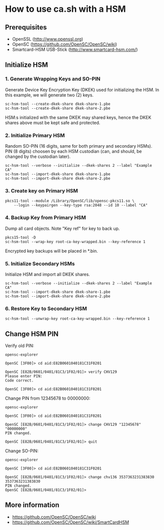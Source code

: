 # How to use ca.sh with a HSM

## Prerequisites

- OpenSSL (http://www.openssl.org)
- OpenSC (https://github.com/OpenSC/OpenSC/wiki)
- Smartcard-HSM USB-Stick (http://www.smartcard-hsm.com/)

## Initialize HSM

### 1. Generate Wrapping Keys and SO-PIN

Generate Device Key Encryption Key (DKEK) used for initializing the HSM. In
this example, we will generate two (2) keys.

    sc-hsm-tool --create-dkek-share dkek-share-1.pbe
    sc-hsm-tool --create-dkek-share dkek-share-2.pbe

HSM:s initialized with the same DKEK may shared keys, hence the DKEK shares
above must be kept safe and protected.

### 2. Initialize Primary HSM

Random SO-PIN (16 digits, same for both primary and secondary HSMs). PIN (8
digits) choosen by each HSM custodian (can, and should, be changed by the
custodian later).

    sc-hsm-tool --verbose --initialize --dkek-shares 2 --label "Example CA"
    sc-hsm-tool --import-dkek-share dkek-share-1.pbe
    sc-hsm-tool --import-dkek-share dkek-share-2.pbe

### 3. Create key on Primary HSM

    pkcs11-tool --module /Library/OpenSC/lib/opensc-pkcs11.so \
        --login --keypairgen --key-type rsa:2048 --id 10 --label "CA"

### 4. Backup Key from Primary HSM

Dump all card objects. Note "Key ref" for key to back up.

    pkcs15-tool -D
    sc-hsm-tool --wrap-key root-ca-key-wrapped.bin --key-reference 1

Encrypted key backups will be placed in \*.bin.

### 5. Initialize Secondary HSMs

Initialize HSM and import all DKEK shares.

    sc-hsm-tool --verbose --initialize --dkek-shares 2 --label "Example CA"
    sc-hsm-tool --import-dkek-share dkek-share-1.pbe
    sc-hsm-tool --import-dkek-share dkek-share-2.pbe

### 6. Restore Key to Secondary HSM

    sc-hsm-tool --unwrap-key root-ca-key-wrapped.bin --key-reference 1

## Change HSM PIN

Verify old PIN:

    opensc-explorer

    OpenSC [3F00]> cd aid:E82B0601040181C31F0201

    OpenSC [E82B/0601/0401/81C3/1F02/01]> verify CHV129
    Please enter PIN:
    Code correct.

    OpenSC [3F00]> cd aid:E82B0601040181C31F0201

Change PIN from 12345678 to 00000000:

    opensc-explorer

    OpenSC [3F00]> cd aid:E82B0601040181C31F0201

    OpenSC [E82B/0601/0401/81C3/1F02/01]> change CHV129 "12345678" "00000000"
    PIN changed.

    OpenSC [E82B/0601/0401/81C3/1F02/01]> quit

Change SO-PIN:

    opensc-explorer

    OpenSC [3F00]> cd aid:E82B0601040181C31F0201

    OpenSC [E82B/0601/0401/81C3/1F02/01]> change chv136 3537363231383830 3537363231383830
    PIN changed.
    OpenSC [E82B/0601/0401/81C3/1F02/01]>

## More information

- https://github.com/OpenSC/OpenSC/wiki
- https://github.com/OpenSC/OpenSC/wiki/SmartCardHSM
